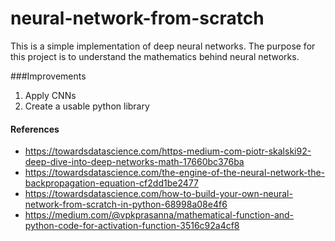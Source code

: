 # neural-network-from-scratch
This is a simple implementation of deep neural networks. The purpose for this project is to understand the mathematics behind neural networks.

###Improvements
1. Apply CNNs
2. Create a usable python library

#### References
- https://towardsdatascience.com/https-medium-com-piotr-skalski92-deep-dive-into-deep-networks-math-17660bc376ba
- https://towardsdatascience.com/the-engine-of-the-neural-network-the-backpropagation-equation-cf2dd1be2477
- https://towardsdatascience.com/how-to-build-your-own-neural-network-from-scratch-in-python-68998a08e4f6
- https://medium.com/@vpkprasanna/mathematical-function-and-python-code-for-activation-function-3516c92a4cf8
